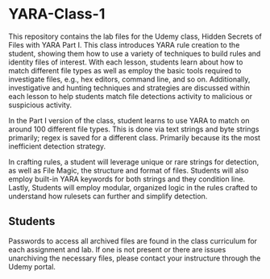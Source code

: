 # YARA-Class-1
This repository contains the lab files for the Udemy class, Hidden Secrets of Files with YARA Part I.  This class introduces YARA rule creation to the student, showing them how to use a variety of techniques to build rules and identity files of interest.  With each lesson, students learn about how to match different file types as well as employ the basic tools required to investigate files, e.g., hex editors, command line, and so on.  Additionally, investigative and hunting techniques and strategies are discussed within each lesson to help students match file detections activity to malicious or suspicious activity.

In the Part I version of the class, student learns to use YARA to match on around 100 different file types.  This is done via text strings and byte strings primarily; regex is saved for a different class. Primarily because its the most inefficient detection strategy. 

In crafting rules, a student will leverage unique or rare strings for detection, as well as File Magic, the structure and format of files.  Students will also employ built-in YARA keywords for both strings and they condition line.  Lastly, Students will employ modular, organized logic in the rules crafted to understand how rulesets can further and simplify detection.

## Students
Passwords to access all archived files are found in the class curriculum for each assignment and lab.  If one is not present or there are issues unarchiving the necessary files, please contact your instructure through the Udemy portal.
